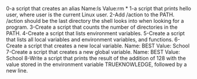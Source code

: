 0-a script that creates an alias Name:ls Value:rm *
1-a script that prints hello user, where user is the current Linux user.
2-Add /action to the PATH. /action should be the last directory the shell looks into when looking for a program.
3-Create a script that counts the number of directories in the PATH.
4-Create a script that lists environment variables.
5-Create a script that lists all local variables and environment variables, and functions.
6-Create a script that creates a new local variable. Name: BEST Value: School
7-Create a script that creates a new global variable. Name: BEST Value: School
8-Write a script that prints the result of the addition of 128 with the value stored in the environment variable TRUEKNOWLEDGE, followed by a new line. 
